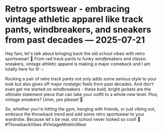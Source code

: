 # Retro sportswear - embracing vintage athletic apparel like track pants, windbreakers, and sneakers from past decades — 2025-07-21

Hey fam, let's talk about bringing back the old school vibes with retro sportswear! 🌟 From rad track pants to funky windbreakers and classic sneakers, vintage athletic apparel is making a major comeback and I am totally here for it! 💥

Rocking a pair of retro track pants not only adds some serious style to your look but also gives off major nostalgic feels from past decades. And don't even get me started on windbreakers - these bold, bright jackets are the ultimate statement piece that can take your outfit to a whole new level. Plus, vintage sneakers? Umm, yes please! 👟

So, whether you're hitting the gym, hanging with friends, or just vibing out, embrace the throwback trend and add some retro sportswear to your wardrobe. Because let's be real, old school never looked so cool! 🌈 #ThrowbackVibes #VintageAthleticWear